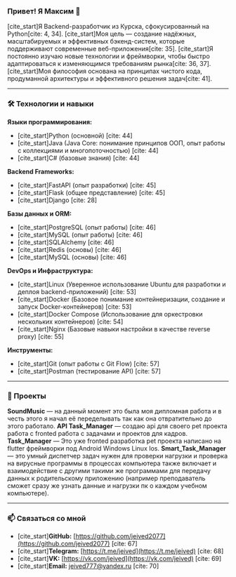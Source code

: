 

### Привет! Я Максим  👋

[cite_start]Я Backend-разработчик из Курска, сфокусированный на Python[cite: 4, 34]. [cite_start]Моя цель — создание надёжных, масштабируемых и эффективных бэкенд-систем, которые поддерживают современные веб-приложения[cite: 35]. [cite_start]Я постоянно изучаю новые технологии и фреймворки, чтобы быстро адаптироваться к изменяющимся требованиям рынка[cite: 36, 37]. [cite_start]Моя философия основана на принципах чистого кода, продуманной архитектуры и эффективного решения задач[cite: 41].

---

### 🛠 Технологии и навыки

**Языки программирования:**
* [cite_start]Python (основной) [cite: 44]
* [cite_start]Java (Java Core: понимание принципов ООП, опыт работы с коллекциями и многопоточностью) [cite: 44]
* [cite_start]C# (базовые знания) [cite: 44]

**Backend Frameworks:**
* [cite_start]FastAPI (опыт разработки) [cite: 45]
* [cite_start]Flask (общее представление) [cite: 45]
* [cite_start]Django [cite: 28]

**Базы данных и ORM:**
* [cite_start]PostgreSQL (опыт работы) [cite: 46]
* [cite_start]MySQL (опыт работы) [cite: 46]
* [cite_start]SQLAlchemy [cite: 46]
* [cite_start]Redis (основы) [cite: 46]
* [cite_start]MySQL (основы) [cite: 46]

**DevOps и Инфраструктура:**
* [cite_start]Linux (Уверенное использование Ubuntu для разработки и деплоя backend-приложений) [cite: 53]
* [cite_start]Docker (Базовое понимание контейнеризации, создание и запуск Docker-контейнеров) [cite: 53]
* [cite_start]Docker Compose (Использование для оркестровки нескольких контейнеров) [cite: 54]
* [cite_start]Nginx (Базовые навыки настройки в качестве reverse proxy) [cite: 55]

**Инструменты:**
* [cite_start]Git (опыт работы с Git Flow) [cite: 57]
* [cite_start]Postman (тестирование API) [cite: 57]

---

### 📂 Проекты


**SoundMusic** — на данный момент это была моя дипломная работа и в честь этого я начал её переделывать так как она отвратительно до этого работало.
**API Task_Manager** — создаю api для своего pet проекта работа с fronted работа с задачами и проектов для кадров.
**Task_Manager** — Это уже fronted разработка pet проекта написано на flutter фреймворки под Android Windows Linux Ios.
**Smart_Task_Manager** — это умный диспетчер задач нужен для проверки нагрузки и проверка на вирусные программы в процессах компьютера также включает и взаимодействие с другими такими же программами для передачу данных к родительскому приложению (например преподаватель сможет сразу же узнать данные и нагрузки пк о каждом учебном компьютере).

---

### 📫 Связаться со мной

* [cite_start]**GitHub:** [https://github.com/jeived2077](https://github.com/jeived2077) [cite: 67]
* [cite_start]**Telegram:** [https://t.me/jeived](https://t.me/jeived) [cite: 68]
* [cite_start]**VK:** [https://vk.com/jeived](https://vk.com/jeived) [cite: 69]
* [cite_start]**Email:** [jeived777@yandex.ru](mailto:jeived777@yandex.ru) [cite: 70]
